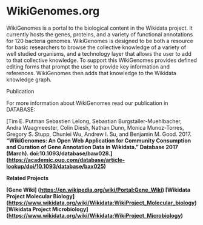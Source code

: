 # WikiGenomes.org

WikiGenomes is a portal to the biological content in the Wikidata project. It currently hosts the genes, proteins, and a variety of functional annotations for 120 bacteria genomes. WikiGenomes is designed to be both a resource for basic researchers to browse the collective knowledge of a variety of well studied organisms, and a technology layer that allows the user to add to that collective knowledge. To support this WikiGenomes provides defined editing forms that prompt the user to provide key information and references. WikiGenomes then adds that knowledge to the Wikidata knowledge graph.

Publication

For more information about WikiGenomes read our publication in DATABASE:

[Tim E. Putman Sebastien Lelong, Sebastian Burgstaller-Muehlbacher, Andra Waagmeester, Colin Diesh, Nathan Dunn, Monica
Munoz-Torres, Gregory S. Stupp, Chunlei Wu, Andrew I. Su, and Benjamin M. Good. 2017. <strong>“WikiGenomes:
An Open Web Application for Community Consumption and Curation of Gene Annotation Data in Wikidata.” Database 2017 (March).
doi:10.1093/database/baw028.] (https://academic.oup.com/database/article-lookup/doi/10.1093/database/bax025)


Related Projects

[Gene Wiki] (https://en.wikipedia.org/wiki/Portal:Gene_Wiki)
[Wikidata Project Molecular Biology] (https://www.wikidata.org/wiki/Wikidata:WikiProject_Molecular_biology)
[Wikidata Project Microbiology] (https://www.wikidata.org/wiki/Wikidata:WikiProject_Microbiology)
